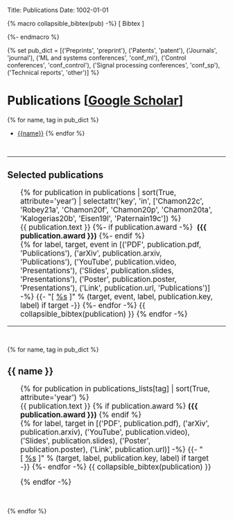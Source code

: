 Title: Publications
Date: 1002-01-01

<style>
.pubs_list ul{
  padding: 0 30px;
  font-size: 17px;
  list-style-type: none;
}

.pubs_list li{
  margin: 0 0 15px 0;
}

/* Style the button that is used to open and close the collapsible content */
.collapsible a {
  cursor: pointer;
}

.active {
  font-weight: bold;
}

.collapsible p {
  margin: 0;
}

/* Style the collapsible content. Note: hidden by default */
.collapsible-content {
  display: none;
  overflow: hidden;
  margin-top: 1rem;
}
</style>


{% macro collapsible_bibtex(pub) -%}
<span class="collapsible">
[&nbsp;<a class="collapsible_link">Bibtex</a>&nbsp;]
<div class="collapsible-content">
<pre>{{ pub.bibtex }}</pre>
</div>
</span>
{%- endmacro %}


{% set pub_dict = [('Preprints', 'preprint'), ('Patents', 'patent'), ('Journals', 'journal'), ('ML and systems conferences', 'conf_ml'), ('Control conferences', 'conf_control'), ('Signal processing conferences', 'conf_sp'), ('Technical reports', 'other')] %}

# Publications [[Google Scholar](https://scholar.google.ca/citations?user=FIm-l-sAAAAJ&hl=en)]

{% for name, tag in pub_dict %}
- [{{name}}](#{{tag}})
{% endfor %}

&nbsp;

-----

## Selected publications

<div class="pubs_list">
<ul>
  {% for publication in publications | sort(True, attribute='year') | selectattr('key', 'in', ['Chamon22c', 'Robey21a', 'Chamon20f', 'Chamon20p', 'Chamon20ta', 'Kalogerias20b', 'Eisen19l', 'Paternain19c']) %}
  <li id='{{ publication.key }}'>
    {{ publication.text }}
    {%- if publication.award -%}
      &nbsp;<strong>({{ publication.award }})</strong>
    {%- endif %}
    <br />
    {% for label, target, event in [('PDF', publication.pdf, 'Publications'), ('arXiv', publication.arxiv, 'Publications'), ('YouTube', publication.video, 'Presentations'), ('Slides', publication.slides, 'Presentations'), ('Poster', publication.poster, 'Presentations'), ('Link', publication.url, 'Publications')] -%}
      {{- "[&nbsp;<a href=\"%s\" onClick=\"gtag('event', '%s', {'event_category' : '%s', 'event_label' : '%s'});\">%s</a>&nbsp;]" % (target, event, label, publication.key, label) if target -}}
    {%- endfor -%}
    {{ collapsible_bibtex(publication) }}
  {% endfor -%}
</ul>
</div>

-----

&nbsp;


{% for name, tag in pub_dict %}
<h2 id="{{ tag }}">{{ name }}</h2>

<div class="pubs_list">
<ul>
  {% for publication in publications_lists[tag] | sort(True, attribute='year') %}
    <li id='{{ publication.key }}'>
      {{ publication.text }}
      {% if publication.award %}
        <strong>({{ publication.award }})</strong>
      {% endif %}
    <br />
    {% for label, target in [('PDF', publication.pdf), ('arXiv', publication.arxiv), ('YouTube', publication.video), ('Slides', publication.slides), ('Poster', publication.poster), ('Link', publication.url)] -%}
      {{- "[&nbsp;<a href=\"%s\" onClick=\"gtag('event', 'Publications', {'event_category' : '%s', 'event_label' : '%s'});\">%s</a>&nbsp;]" % (target, label, publication.key, label) if target -}}
    {%- endfor -%}
    {{ collapsible_bibtex(publication) }}
    </li>
  {% endfor -%}
</ul>
</div>

&nbsp;

{% endfor %}



<script>
var coll = document.getElementsByClassName("collapsible");
var i;

for (i = 0; i < coll.length; i++) {
  coll[i].getElementsByClassName("collapsible_link")[0].addEventListener("click", function() {
    this.classList.toggle("active");

    // Sentinel
    var content = this.nextElementSibling;
    while (content) {
      if (content.matches('.collapsible-content')) break;
      content = sibling.nextElementSibling;
    }

    if (content.style.display === "block") {
      content.style.display = "none";
    } else {
      content.style.display = "block";
    }
  });
}
</script>
